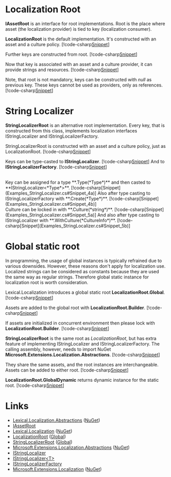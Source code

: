 ﻿# Localization Root
**IAssetRoot** is an interface for root implementations. 
Root is the place where asset (the localization provider) is tied to key (localization consumer).

**LocalizationRoot** is the default implementation. It's constructed with an asset and a culture policy.
[!code-csharp[Snippet](Examples.cs#Snippet_1a)]

Further keys are constructed from root. 
[!code-csharp[Snippet](Examples.cs#Snippet_1b)]

Now that key is associated with an asset and a culture provider, it can provide strings and resources.
[!code-csharp[Snippet](Examples.cs#Snippet_1c)]

Note, that root is not mandatory, keys can be constructed with *null* as previous key.
These keys cannot be used as providers, only as references.
[!code-csharp[Snippet](Examples.cs#Snippet_5x)]

# String Localizer
**StringLocalizerRoot** is an alternative root implementation.
Every key, that is constructed from this class, implements localization interfaces IStringLocalizer and IStringLocalizerFactory.

StringLocalizerRoot is constructed with an asset and a culture policy, just as LocalizationRoot.
[!code-csharp[Snippet](Examples_StringLocalizer.cs#Snippet_1)]
<br/>

Keys can be type-casted to **IStringLocalizer**.
[!code-csharp[Snippet](Examples_StringLocalizer.cs#Snippet_2)]
And to **IStringLocalizerFactory**.
[!code-csharp[Snippet](Examples_StringLocalizer.cs#Snippet_3)]

<br/>
Key can be assigned for a type **.Type(*Type*)** and then casted to **IStringLocalizer&lt;*Type*&gt;**.
[!code-csharp[Snippet](Examples_StringLocalizer.cs#Snippet_4a)]
Also after type casting to IStringLocalizerFactory with **.Create(*Type*)**.
[!code-csharp[Snippet](Examples_StringLocalizer.cs#Snippet_4b)]

<br/>
Culture can be locked in with **.Culture(*string*)**.
[!code-csharp[Snippet](Examples_StringLocalizer.cs#Snippet_5a)]
And also after type casting to IStringLocalizer with **.WithCulture(*CultureInfo*)**.
[!code-csharp[Snippet](Examples_StringLocalizer.cs#Snippet_5b)]

# Global static root
In programming, the usage of global instances is typically refrained due to various downsides.
However, these reasons don't apply for localization use. 
Localized strings can be considered as constants because they are used the same way as regular strings. 
Therefore global static instance for localization root is worth consideration.

Lexical.Localization introduces a global static root **LocalizationRoot.Global**.
[!code-csharp[Snippet](Examples.cs#Snippet_2a)]

Assets are added to the global root with **LocalizationRoot.Builder**.
[!code-csharp[Snippet](Examples.cs#Snippet_2b)]

If assets are initialized in concurrent environment then please lock with **LocalizationRoot.Builder**.
[!code-csharp[Snippet](Examples.cs#Snippet_2c)]

**StringLocalizerRoot** is the same root as *LocalizationRoot*, but has extra feature of implementing IStringLocalizer and IStringLocalizerFactory.
The calling assembly, however, needs to import NuGet **Microsoft.Extensions.Localization.Abstractions**.
[!code-csharp[Snippet](Examples.cs#Snippet_2d)]

They share the same assets, and the root instances are interchangeable. Assets can be added to either root.
[!code-csharp[Snippet](Examples.cs#Snippet_2e)]

**LocalizationRoot.GlobalDynamic** returns dynamic instance for the static root.
[!code-csharp[Snippet](Examples.cs#Snippet_2f)]

# Links
* [Lexical.Localization.Abstractions](https://github.com/tagcode/Lexical.Localization/tree/master/Lexical.Localization.Abstractions) ([NuGet](https://www.nuget.org/packages/Lexical.Localization.Abstractions/))
 * [IAssetRoot](https://github.com/tagcode/Lexical.Localization/blob/master/Lexical.Localization.Abstractions/AssetKey/IAssetRoot.cs)
* [Lexical.Localization](https://github.com/tagcode/Lexical.Localization/tree/master/Lexical.Localization) ([NuGet](https://www.nuget.org/packages/Lexical.Localization/))
 * [LocalizationRoot](https://github.com/tagcode/Lexical.Localization/blob/master/Lexical.Localization/LocalizationKey/LocalizationRoot.cs) ([Global](https://github.com/tagcode/Lexical.Localization/blob/master/Lexical.Localization/LocalizationKey/LocalizationRoot_Global.cs))
 * [StringLocalizerRoot](https://github.com/tagcode/Lexical.Localization/blob/master/Lexical.Localization/LocalizationAsset/StringLocalizerRoot.cs) ([Global](https://github.com/tagcode/Lexical.Localization/blob/master/Lexical.Localization/Ms.Extensions/Localization/StringLocalizerRoot_Global.cs))
* [Microsoft.Extensions.Localization.Abstractions](https://github.com/aspnet/Extensions/tree/master/src/Localization/Abstractions/src) ([NuGet](https://www.nuget.org/packages/Microsoft.Extensions.Localization.Abstractions/))
 * [IStringLocalizer](https://github.com/aspnet/Extensions/blob/master/src/Localization/Abstractions/src/IStringLocalizer.cs) 
 * [IStringLocalizer&lt;T&gt;](https://github.com/aspnet/Extensions/blob/master/src/Localization/Abstractions/src/IStringLocalizerOfT.cs)
 * [IStringLocalizerFactory](https://github.com/aspnet/Extensions/blob/master/src/Localization/Abstractions/src/IStringLocalizerFactory.cs)
* [Microsoft.Extensions.Localization](https://github.com/aspnet/Localization/tree/master/src/Microsoft.Extensions.Localization) ([NuGet](https://www.nuget.org/packages/Microsoft.Extensions.Localization/))

